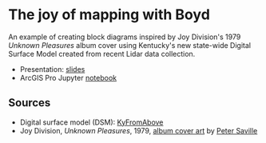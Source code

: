# The joy of mapping with Boyd

An example of creating block diagrams inspired by Joy Division's 1979 *Unknown Pleasures* album cover using Kentucky's new state-wide Digital Surface Model created from recent Lidar data collection. 

* Presentation: [slides](https//uky-gis.github.io/joy-of-mapping/index.html)
* ArcGIS Pro Jupyter [notebook](joy.ipynb)

## Sources

* Digital surface model (DSM): [KyFromAbove](https://kyfromabove.ky.gov/)
* Joy Division, *Unknown Pleasures*, 1979, [album cover art](https://en.wikipedia.org/wiki/Unknown_Pleasures) by [Peter Saville](https://en.wikipedia.org/wiki/Peter_Saville_(graphic_designer))
